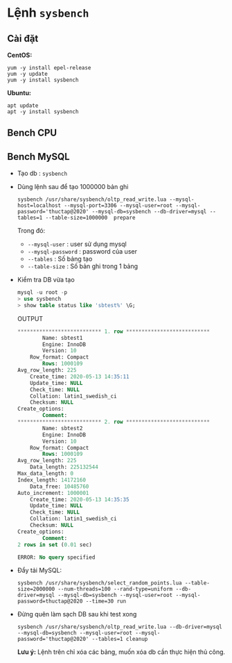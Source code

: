 # Lệnh `sysbench`

## Cài đặt
**CentOS:**
```
yum -y install epel-release
yum -y update
yum -y install sysbench
```

**Ubuntu:**
```
apt update
apt -y install sysbench
```

## Bench CPU


## Bench MySQL
- Tạo db : `sysbench`

- Dùng lệnh sau để tạo 1000000 bản ghi
    ```
    sysbench /usr/share/sysbench/oltp_read_write.lua --mysql-host=localhost --mysql-port=3306 --mysql-user=root --mysql-password='thuctap@2020' --mysql-db=sysbench --db-driver=mysql --tables=1 --table-size=1000000  prepare
    ```

    Trong đó:
    - `--mysql-user` : user sử dụng mysql
    - `--mysql-password` : password của user
    - `--tables` : Số bảng tạo
    - `--table-size` : Số bản ghi trong 1 bảng

- Kiểm tra DB vừa tạo
    ```sql
    mysql -u root -p
    > use sysbench
    > show table status like 'sbtest%' \G;
    ```

    OUTPUT
    ```sql
    *************************** 1. row ***************************
            Name: sbtest1
            Engine: InnoDB
            Version: 10
        Row_format: Compact
            Rows: 1000109
    Avg_row_length: 225
        Create_time: 2020-05-13 14:35:11
        Update_time: NULL
        Check_time: NULL
        Collation: latin1_swedish_ci
        Checksum: NULL
    Create_options:
            Comment:
    *************************** 2. row ***************************
            Name: sbtest2
            Engine: InnoDB
            Version: 10
        Row_format: Compact
            Rows: 1000109
    Avg_row_length: 225
        Data_length: 225132544
    Max_data_length: 0
    Index_length: 14172160
        Data_free: 10485760
    Auto_increment: 1000001
        Create_time: 2020-05-13 14:35:35
        Update_time: NULL
        Check_time: NULL
        Collation: latin1_swedish_ci
        Checksum: NULL
    Create_options:
            Comment:
    2 rows in set (0.01 sec)

    ERROR: No query specified
    ```

- Đẩy tải MySQL: 
    ```
    sysbench /usr/share/sysbench/select_random_points.lua --table-size=2000000 --num-threads=100 --rand-type=uniform --db-driver=mysql --mysql-db=sysbench --mysql-user=root --mysql-password=thuctap@2020 --time=30 run
    ```

- Đừng quên làm sạch DB sau khi test xong
    ```
    sysbench /usr/share/sysbench/oltp_read_write.lua --db-driver=mysql --mysql-db=sysbench --mysql-user=root --mysql-password='thuctap@2020' --tables=1 cleanup
    ```

    **Lưu ý:** Lệnh trên chỉ xóa các bảng, muốn xóa db cần thực hiện thủ công.